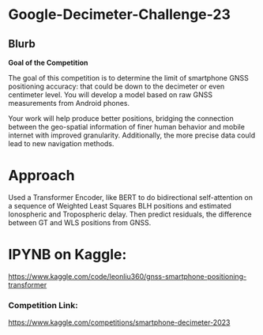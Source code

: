 # Google-Decimeter-Challenge-23
## Blurb
**Goal of the Competition**

The goal of this competition is to determine the limit of smartphone GNSS positioning accuracy: that could be down to the decimeter or even centimeter level. You will develop a model based on raw GNSS measurements from Android phones.

Your work will help produce better positions, bridging the connection between the geo-spatial information of finer human behavior and mobile internet with improved granularity. Additionally, the more precise data could lead to new navigation methods.

# Approach
Used a Transformer Encoder, like BERT to do bidirectional self-attention on a sequence of Weighted Least Squares BLH positions and estimated Ionospheric and Tropospheric delay. Then predict residuals, the difference between GT and WLS positions from GNSS.

# IPYNB on Kaggle:
https://www.kaggle.com/code/leonliu360/gnss-smartphone-positioning-transformer

### Competition Link:
https://www.kaggle.com/competitions/smartphone-decimeter-2023

